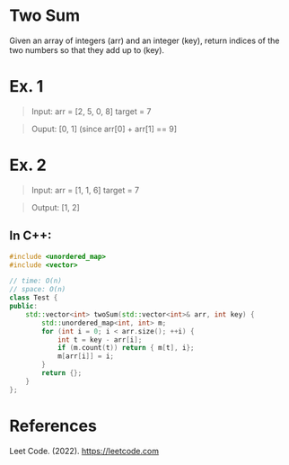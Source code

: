 # Two Sum 

Given an array of integers (arr) and an integer (key), return indices of the two numbers so that they add up to (key). 

# Ex. 1 
> Input: arr = [2, 5, 0, 8] target = 7 

> Ouput: [0, 1] (since arr[0] + arr[1] == 9] 

# Ex. 2 

> Input: arr = [1, 1, 6] target = 7 

> Output: [1, 2] 

## In C++: 
```cpp 
#include <unordered_map>
#include <vector>

// time: O(n)
// space: O(n)
class Test {
public:
    std::vector<int> twoSum(std::vector<int>& arr, int key) {
        std::unordered_map<int, int> m;
        for (int i = 0; i < arr.size(); ++i) {
            int t = key - arr[i];
            if (m.count(t)) return { m[t], i};
            m[arr[i]] = i;
        }
        return {};
    }
};
``` 

# References 
Leet Code. (2022). <https://leetcode.com>
